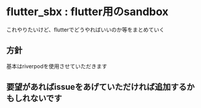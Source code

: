 # flutter_sbx : flutter用のsandbox

これやりたいけど、flutterでどうやればいいのか等をまとめていく

## 方針

基本はriverpodを使用させていただきます

## 要望があればissueをあげていただければ追加するかもしれないです
